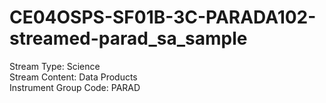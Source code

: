 # CE04OSPS-SF01B-3C-PARADA102-streamed-parad_sa_sample

Stream Type: Science<br>
Stream Content: Data Products<br>
Instrument Group Code: PARAD<br>

